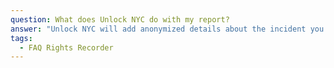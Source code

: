 ```yaml
---
question: What does Unlock NYC do with my report?
answer: "Unlock NYC will add anonymized details about the incident you share with us to our crowdsourced database of where voucher holders are experiencing unfair treatment, who’s doing it, and what tactics they’re using. We work with advocacy partners like the VALUE in Housing Campaign to shine a light on how voucher discrimination is impacting New Yorkers and what needs to change (for an example, check out one of our reports\_[here](/soi-report/))\n\nIf you want individual help with your specific situation, you can also request that we send a copy of your report to organizations who provide counseling on your rights and may be able to connect you to legal services if needed. We can currently connect you with the NYC Commission on Human Rights, the Fair Housing Justice Center, Fordham Right to Housing & Litigation Clinic, Mobilization for Justice, and Communities Resist, depending on what happened, where it happened, and what you hope to do about it.\n\nYou also don’t have to use Unlock NYC to report! If you prefer, you can report directly to agencies and organizations such as the\_[NYC Commission on Human Rights](https://www1.nyc.gov/site/cchr/law/source-of-income.page), the\_[Fair Housing Justice Center](https://www.fairhousingjustice.org/our-work/housing-discrimination-complaints/), the\_[New York State Division of Human Rights](https://dhr.ny.gov/complaint#file), the\_[New York State Attorney General's Office](https://ag.ny.gov/source-income-discrimination), or the\_[Fordham Right to Housing Clinic](https://www.fordham.edu/info/30835/right_to_housing_litigation), among others.\n"
tags:
  - FAQ Rights Recorder
---
```


